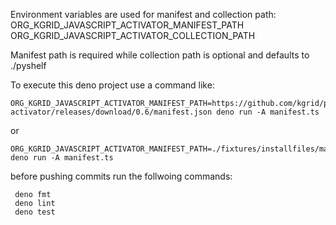 Environment variables are used for manifest and collection path:
ORG_KGRID_JAVASCRIPT_ACTIVATOR_MANIFEST_PATH
ORG_KGRID_JAVASCRIPT_ACTIVATOR_COLLECTION_PATH

Manifest path is required while collection path is optional and defaults to
./pyshelf

To execute this deno project use a command like:

```
ORG_KGRID_JAVASCRIPT_ACTIVATOR_MANIFEST_PATH=https://github.com/kgrid/python-activator/releases/download/0.6/manifest.json deno run -A manifest.ts
```

or

```
ORG_KGRID_JAVASCRIPT_ACTIVATOR_MANIFEST_PATH=./fixtures/installfiles/manifest.json deno run -A manifest.ts
```


before pushing commits run the follwoing commands:
```
 deno fmt
 deno lint
 deno test
```